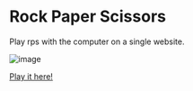 # Rock Paper Scissors
 Play rps with the computer on a single website.
 
![image](https://github.com/user-attachments/assets/e389598b-a9a8-488d-90ea-c42ce997d262)

[Play it here!](https://randreshdez0.github.io/Rock-Paper-Scissors/)
